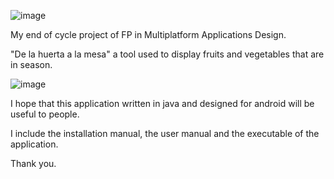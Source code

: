 ![image](https://github.com/user-attachments/assets/602887e1-d913-4eb7-a5c7-749c40c3dfd8)

My end of cycle project of FP in Multiplatform Applications Design.

"De la huerta a la mesa" a tool used to display fruits and vegetables that are in season.

![image](https://github.com/user-attachments/assets/09c4bed8-04f1-4fc2-a136-65a4d5f45b05)

I hope that this application written in java and designed for android will be useful to people.

I include the installation manual, the user manual and the executable of the application.

Thank you.
